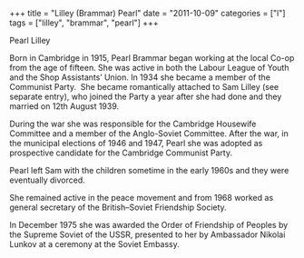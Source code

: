 +++
title = "Lilley (Brammar) Pearl"
date = "2011-10-09"
categories = ["l"]
tags = ["lilley", "brammar", "pearl"]
+++

Pearl Lilley

Born in Cambridge in 1915, Pearl Brammar began working at the local Co-op from the age of fifteen. She was active in both the Labour League of Youth and the Shop Assistants’ Union. In 1934 she became a member of the Communist Party.  She became romantically attached to Sam Lilley (see separate entry), who joined the Party a year after she had done and they married on 12th August 1939.

During the war she was responsible for the Cambridge Housewife Committee and a member of the Anglo-Soviet Committee. After the war, in the municipal elections of 1946 and 1947, Pearl she was adopted as prospective candidate for the Cambridge Communist Party.

Pearl left Sam with the children sometime in the early 1960s and they were eventually divorced.

She remained active in the peace movement and from 1968 worked as general secretary of the British–Soviet Friendship Society.

In December 1975 she was awarded the Order of Friendship of Peoples by the Supreme Soviet of the USSR, presented to her by Ambassador Nikolai Lunkov at a ceremony at the Soviet Embassy.
